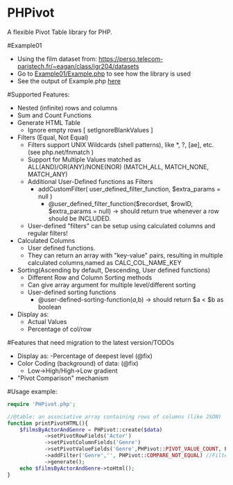 # PHPivot
A flexible Pivot Table library for PHP.

#Example01
- Using the film dataset from: https://perso.telecom-paristech.fr/~eagan/class/igr204/datasets
- Go to [Example01/Example.php](Example01/Example.php) to see how the library is used
- See the output of Example.php [here](https://htmlpreview.github.io/?https://github.com/mhadjimichael/PHPivot/blob/master/Example01/Example.php.html)

#Supported Features:
- Nested (infinite) rows and columns
- Sum and Count Functions
- Generate HTML Table
    - Ignore empty rows [ setIgnoreBlankValues ]
- Filters (Equal, Not Equal)
    - Filters support UNIX Wildcards (shell patterns), like \*, ?, [ae], etc. (see php.net/fnmatch )
    - Support for Multiple Values matched as ALL(AND)/OR(ANY)/NONE(NOR) (MATCH_ALL, MATCH_NONE, MATCH_ANY)
    - Additional User-Defined functions as Filters
        - addCustomFilter( user_defined_filter_function, $extra_params = null )
            - @user_defined_filter_function($recordset, $rowID, $extra_params = null) -> should return true whenever a row should be INCLUDED.
    - User-defined "filters" can be setup using calculated columns and regular filters!
- Calculated Columns
    - User defined functions.
    - They can return an array with "key-value" pairs, resulting in multiple calculated columns,named as CALC_COL_NAME_KEY
- Sorting(Ascending by default, Descending, User defined functions)
    - Different Row and Column Sorting methods
    - Can give array argument for multiple level/different sorting
    - User-defined sorting functions
        - @user-defined-sorting-function($a,$b) -> should return $a < $b as boolean
- Display as:
    - Actual Values
    - Percentage of col/row

#Features that need migration to the latest version/TODOs
- Display as: -Percentage of deepest level (@fix)
- Color Coding (background) of data: (@fix)
    - Low->High/High->Low gradient
- "Pivot Comparison" mechanism 

#Usage example:
```php
require 'PHPivot.php';

//@table: an associative array containing rows of columns (like JSON)
function printPivotHTML(){
    $filmsByActorAndGenre = PHPivot::create($data)
            ->setPivotRowFields('Actor')
            ->setPivotColumnFields('Genre')
            ->setPivotValueFields('Genre',PHPivot::PIVOT_VALUE_COUNT, PHPivot::DISPLAY_AS_VALUE_AND_PERC_ROW, 'Frequency of Genre in each year')
            ->addFilter('Genre','', PHPivot::COMPARE_NOT_EQUAL) //Filter out blanks/unknown genre
            ->generate();
    echo $filmsByActorAndGenre->toHtml();
}
```
